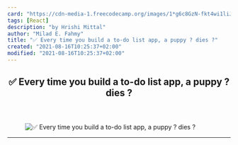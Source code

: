 ```yaml
---
card: "https://cdn-media-1.freecodecamp.org/images/1*g6c8GzN-fkt4wi1liJGdhA.jpeg"
tags: [React]
description: "by Hrishi Mittal"
author: "Milad E. Fahmy"
title: "✅ Every time you build a to-do list app, a puppy ? dies ?"
created: "2021-08-16T10:25:37+02:00"
modified: "2021-08-16T10:25:37+02:00"
---
```

<div class="site-wrapper">
<main id="site-main" class="site-main outer">
<div class="inner">
<article class="post-full post tag-react tag-javascript tag-ruby-on-rails tag-web-development tag-programming ">
<header class="post-full-header">
<h1 class="post-full-title">✅ Every time you build a to-do list app, a puppy ? dies ?</h1>
</header>
<figure class="post-full-image">
<picture>
<source media="(max-width: 700px)" sizes="1px" srcset="data:image/gif;base64,R0lGODlhAQABAIAAAAAAAP///yH5BAEAAAAALAAAAAABAAEAAAIBRAA7 1w">
<source media="(min-width: 701px)" sizes="(max-width: 800px) 400px,
(max-width: 1170px) 700px,
1400px" srcset="https://cdn-media-1.freecodecamp.org/images/1*g6c8GzN-fkt4wi1liJGdhA.jpeg 300w,
https://cdn-media-1.freecodecamp.org/images/1*g6c8GzN-fkt4wi1liJGdhA.jpeg 600w,
https://cdn-media-1.freecodecamp.org/images/1*g6c8GzN-fkt4wi1liJGdhA.jpeg 1000w,
https://cdn-media-1.freecodecamp.org/images/1*g6c8GzN-fkt4wi1liJGdhA.jpeg 2000w">
<img onerror="this.style.display='none'" src="https://cdn-media-1.freecodecamp.org/images/1*g6c8GzN-fkt4wi1liJGdhA.jpeg" alt="✅ Every time you build a to-do list app, a puppy ? dies ?">
</picture>
</figure>
<section class="post-full-content">
<div class="post-content medium-migrated-article">
</div>
<hr>
</section>
</article>
</div>
</main>
</div>
<!-- Google Tag Manager (noscript) -->
<!-- End Google Tag Manager (noscript) -->
